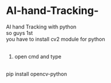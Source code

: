 # AI-hand-Tracking-
AI hand Tracking with python
<br>
so guys 1st <br>
you have to install cv2 module for python
<br><br>

1. open cmd and type 
<br>
pip install opencv-python
